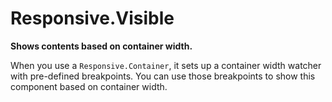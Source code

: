 # Responsive.Visible

**Shows contents based on container width.**

When you use a `Responsive.Container`, it sets up a container width watcher with pre-defined breakpoints.
You can use those breakpoints to show this component based on container width.
